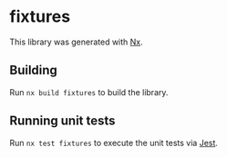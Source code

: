 # fixtures

This library was generated with [Nx](https://nx.dev).

## Building

Run `nx build fixtures` to build the library.

## Running unit tests

Run `nx test fixtures` to execute the unit tests via [Jest](https://jestjs.io).
